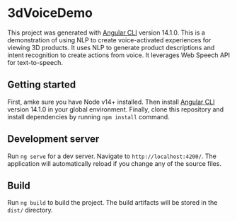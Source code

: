 # 3dVoiceDemo

This project was generated with [Angular CLI](https://github.com/angular/angular-cli) version 14.1.0. This is a demonstration of using NLP to create voice-activated experiences for viewing 3D products. It uses NLP to generate product descriptions and intent recognition to create actions from voice. It leverages Web Speech API for text-to-speech.

## Getting started
First, amke sure you have Node v14+ installed. Then install [Angular CLI](https://github.com/angular/angular-cli) version 14.1.0 in your global environment. Finally, clone this repository and install dependencies  by running `npm install` command.

## Development server

Run `ng serve` for a dev server. Navigate to `http://localhost:4200/`. The application will automatically reload if you change any of the source files.

## Build

Run `ng build` to build the project. The build artifacts will be stored in the `dist/` directory.


